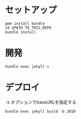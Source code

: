 # セットアップ

```
gem install bundle
cd $PATH_TO_THIS_REPO
bundle install
```

# 開発

```
bundle exec jekyll s
```

# デプロイ

`-b` オプションでbaseURLを指定する

```
bundle exec jekyll build -b 2018
```
